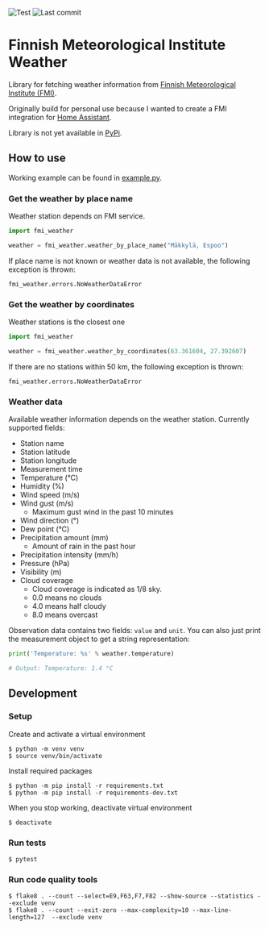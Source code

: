 ![Test](https://github.com/saaste/fmi-weather/workflows/tests/badge.svg?branch=master)
![Last commit](https://img.shields.io/github/last-commit/saaste/fmi-weather)
# Finnish Meteorological Institute Weather
Library for fetching weather information from
[Finnish Meteorological Institute (FMI)](https://en.ilmatieteenlaitos.fi/open-data). 

Originally build for personal use because I wanted to create a FMI integration for
[Home Assistant](https://www.home-assistant.io/).

Library is not yet available in [PyPi](https://pypi.org/).

## How to use

Working example can be found in [example.py](example.py).

### Get the weather by place name

Weather station depends on FMI service.
```python
import fmi_weather

weather = fmi_weather.weather_by_place_name("Mäkkylä, Espoo")
```

If place name is not known or weather data is not available, the following exception is thrown:
```
fmi_weather.errors.NoWeatherDataError
```

### Get the weather by coordinates

Weather stations is the closest one
```python
import fmi_weather

weather = fmi_weather.weather_by_coordinates(63.361604, 27.392607)
```

If there are no stations within 50 km, the following exception is thrown:
```
fmi_weather.errors.NoWeatherDataError
```


### Weather data
Available weather information depends on the weather station. Currently supported fields: 
- Station name
- Station latitude
- Station longitude
- Measurement time
- Temperature (°C)
- Humidity (%)
- Wind speed (m/s)
- Wind gust (m/s)
  - Maximum gust wind in the past 10 minutes
- Wind direction (°)
- Dew point (°C)
- Precipitation amount (mm)
  - Amount of rain in the past hour
- Precipitation intensity (mm/h)
- Pressure (hPa)
- Visibility (m)
- Cloud coverage
  - Cloud coverage is indicated as 1/8 sky.
  - 0.0 means no clouds
  - 4.0 means half cloudy
  - 8.0 means overcast

Observation data contains two fields: `value` and `unit`. You can also just print the measurement object to get a string
representation:
```python
print('Temperature: %s' % weather.temperature)

# Output: Temperature: 1.4 °C
```

## Development

### Setup
Create and activate a virtual environment
```
$ python -m venv venv
$ source venv/bin/activate
```

Install required packages
```
$ python -m pip install -r requirements.txt
$ python -m pip install -r requirements-dev.txt
```

When you stop working, deactivate virtual environment
```
$ deactivate
```

### Run tests
```
$ pytest
```

### Run code quality tools
```
$ flake8 . --count --select=E9,F63,F7,F82 --show-source --statistics --exclude venv
$ flake8 . --count --exit-zero --max-complexity=10 --max-line-length=127  --exclude venv
```
